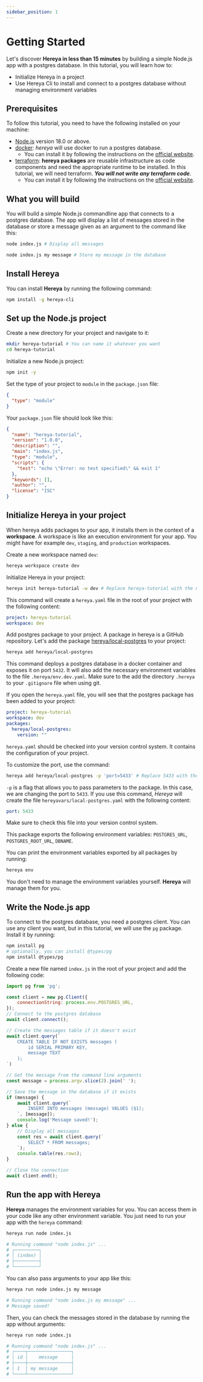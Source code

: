 ```yaml
---
sidebar_position: 1
---
```


# Getting Started

Let's discover **Hereya in less than 15 minutes** by building a simple Node.js app with a postgres database.
In this tutorial, you will learn how to:

- Initialize Hereya in a project
- Use Hereya Cli to install and connect to a postgres database without managing environment variables


## Prerequisites

To follow this tutorial, you need to have the following installed on your machine:
- [Node.js](https://nodejs.org/en/download/) version 18.0 or above.
- [docker](https://docs.docker.com/get-docker/): *hereya* will use docker to run a postgres database.
  - You can install it by following the instructions on the [official website](https://docs.docker.com/get-docker/).
- [terraform](https://learn.hashicorp.com/tutorials/terraform/install-cli): **hereya packages** are reusable 
  infrastructure as code components and need the appropriate runtime to be installed. In this tutorial, we will need 
  terraform. ***You will not write any terraform code***.
  - You can install it by following the instructions on the [official website](https://learn.hashicorp.com/tutorials/terraform/install-cli).


## What you will build

You will build a simple Node.js commandline app that connects to a postgres database. The app will display a list of 
messages stored in the database or store a message given as an argument to the command like this:

```bash
node index.js # Display all messages
```

```bash
node index.js my message # Store my message in the database
```

## Install Hereya

You can install **Hereya** by running the following command:

```bash
npm install -g hereya-cli 
```

## Set up the Node.js project

Create a new directory for your project and navigate to it:

```bash
mkdir hereya-tutorial # You can name it whatever you want
cd hereya-tutorial
```

Initialize a new Node.js project:

```bash
npm init -y
```

Set the type of your project to `module` in the `package.json` file:

```json
{
  "type": "module"
}
```

Your `package.json` file should look like this:

```json
{
  "name": "hereya-tutorial",
  "version": "1.0.0",
  "description": "",
  "main": "index.js",
  "type": "module",
  "scripts": {
    "test": "echo \"Error: no test specified\" && exit 1"
  },
  "keywords": [],
  "author": "",
  "license": "ISC"
}
```

## Initialize Hereya in your project

When hereya adds packages to your app, it installs them in the context of a **workspace**. A workspace is like an 
execution environment for your app. You might have for example `dev`, `staging`, and `production` workspaces.

Create a new workspace named `dev`:

```bash
hereya workspace create dev
```

Initialize Hereya in your project:

```bash
hereya init hereya-tutorial -w dev # Replace hereya-tutorial with the name of your project
```

This command will create a `hereya.yaml` file in the root of your project with the following content:

```yaml
project: hereya-tutorial
workspace: dev
```

Add postgres package to your project. A package in hereya is a GitHub repository. Let's add the package 
[hereya/local-postgres](https://github.com/hereya/local-postgres) to your project:

```bash
hereya add hereya/local-postgres
```
This command deploys a postgres database in a docker container and exposes it on port `5432`. It will also add 
the necessary environment variables to the file `.hereya/env.dev.yaml`. Make sure to the add the directory `.hereya` 
to your `.gitignore` file when using git.

If you open the `hereya.yaml` file, you will see that the postgres package has been added to your project:

```yaml
project: hereya-tutorial
workspace: dev
packages:
  hereya/local-postgres:
    version: ""
```
`hereya.yaml` should be checked into your version control system. It contains the configuration of your project.

To customize the port, use the command:

```bash
hereya add hereya/local-postgres -p 'port=5433' # Replace 5433 with the port you want
```

`-p` is a flag that allows you to pass parameters to the package. In this case, we are changing the port to `5433`. 
If you use this command, *Hereya* will create the file `hereyavars/local-postgres.yaml` with the following content:

```yaml
port: 5433
```
Make sure to check this file into your version control system.

This package exports the following environment variables:
`POSTGRES_URL`, `POSTGRES_ROOT_URL`, `DBNAME`.

You can print the environment variables exported by all packages by running:

```bash
hereya env
```

You don't need to manage the environment variables yourself. **Hereya** will manage them for you.

## Write the Node.js app

To connect to the postgres database, you need a postgres client. You can use any client you want, but in this 
tutorial, we will use the `pg` package. Install it by running:

```bash
npm install pg
# optionally, you can install @types/pg
npm install @types/pg
```

Create a new file named `index.js` in the root of your project and add the following code:

```javascript
import pg from 'pg';

const client = new pg.Client({
    connectionString: process.env.POSTGRES_URL,
});
// Connect to the postgres database
await client.connect();

// Create the messages table if it doesn't exist
await client.query(`
    CREATE TABLE IF NOT EXISTS messages (
        id SERIAL PRIMARY KEY,
        message TEXT
    );
`)

// Get the message from the command line arguments
const message = process.argv.slice(2).join(' ');

// Save the message in the database if it exists
if (message) {
    await client.query(`
        INSERT INTO messages (message) VALUES ($1);
    `, [message]);
    console.log('Message saved!');
} else {
    // Display all messages
    const res = await client.query(`
        SELECT * FROM messages;
    `);
    console.table(res.rows);
}

// Close the connection
await client.end();
```

## Run the app with Hereya

**Hereya** manages the environment variables for you. You can access them in your code like any other environment variable.
You just need to run your app with the `hereya` command:

```bash
hereya run node index.js

# Running command "node index.js" ...
# ┌─────────┐
# │ (index) │
# ├─────────┤
# └─────────┘

```

You can also pass arguments to your app like this:

```bash
hereya run node index.js my message

# Running command "node index.js my message" ...
# Message saved!
```

Then, you can check the messages stored in the database by running the app without arguments:

```bash
hereya run node index.js

# Running command "node index.js" ...
# ┌────┬────────────────┐
# │ id │    message     │
# ├────┼────────────────┤
# │ 1  │ my message     │
# └────┴────────────────┘
```
